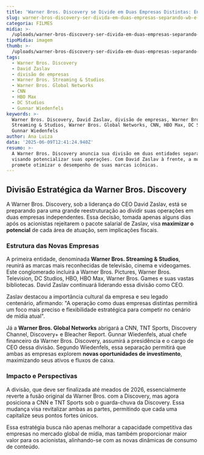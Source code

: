 ```yaml
---
title: 'Warner Bros. Discovery se Divide em Duas Empresas Distintas: Entenda a Decisão'
slug: warner-bros-discovery-ser-divida-em-duas-empresas-separando-wb-e-discovery
categoria: FILMES
midia: >-
  /uploads/warner-bros-discovery-ser-divida-em-duas-empresas-separando-wb-e-discovery-thumb.png
tipoMidia: imagem
thumb: >-
  /uploads/warner-bros-discovery-ser-divida-em-duas-empresas-separando-wb-e-discovery-thumb.png
tags:
  - Warner Bros. Discovery
  - David Zaslav
  - divisão de empresas
  - Warner Bros. Streaming & Studios
  - Warner Bros. Global Networks
  - CNN
  - HBO Max
  - DC Studios
  - Gunnar Wiedenfels
keywords: >-
  Warner Bros. Discovery, David Zaslav, divisão de empresas, Warner Bros.
  Streaming & Studios, Warner Bros. Global Networks, CNN, HBO Max, DC Studios,
  Gunnar Wiedenfels
author: Ana Luiza
data: '2025-06-09T12:41:24.940Z'
resumo: >-
  A Warner Bros. Discovery anuncia sua divisão em duas entidades separadas,
  visando potencializar suas operações. Com David Zaslav à frente, a mudança
  promete otimizar o desempenho de suas marcas icônicas.
---
```


## Divisão Estratégica da Warner Bros. Discovery

A Warner Bros. Discovery, sob a liderança do CEO David Zaslav, está se preparando para uma grande reestruturação ao dividir suas operações em duas empresas independentes. Essa decisão, tomada apenas alguns dias após os acionistas rejeitarem o pacote salarial de Zaslav, visa **maximizar o potencial** de cada área de atuação, sem implicações fiscais.

### Estrutura das Novas Empresas

A primeira entidade, denominada **Warner Bros. Streaming & Studios**, reunirá as marcas mais reconhecidas de televisão, cinema e videogames. Este conglomerado incluirá a Warner Bros. Pictures, Warner Bros. Television, DC Studios, HBO, HBO Max, Warner Bros. Games e suas vastas bibliotecas. David Zaslav continuará liderando essa divisão como CEO.

Zaslav destacou a importância cultural da empresa e seu legado centenário, afirmando: "A operação como duas empresas distintas permitirá um foco mais preciso e flexibilidade estratégica para competir no cenário de mídia atual".

Já a **Warner Bros. Global Networks** abrigará a CNN, TNT Sports, Discovery Channel, Discovery+ e Bleacher Report. Gunnar Wiedenfels, atual chefe financeiro da Warner Bros. Discovery, assumirá a presidência e o cargo de CEO dessa divisão. Segundo Wiedenfels, essa separação permitirá que ambas as empresas explorem **novas oportunidades de investimento**, maximizando seus ativos e fluxos de caixa.

### Impacto e Perspectivas

A divisão, que deve ser finalizada até meados de 2026, essencialmente reverte a fusão original da Warner Bros. com a Discovery, mas agora posiciona a CNN e TNT Sports sob o guarda-chuva da Discovery. Essa mudança visa revitalizar ambas as partes, permitindo que cada uma capitalize seus pontos fortes únicos.

Essa estratégia busca não apenas melhorar a capacidade competitiva das empresas no mercado global de mídia, mas também proporcionar maior valor para os acionistas, alinhando-se com as novas dinâmicas de consumo de conteúdo.

